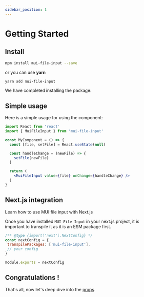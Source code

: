 ```yaml
---
sidebar_position: 1
---
```


# Getting Started

## Install
```bash
npm install mui-file-input --save
```
or you can use **yarn**
```bash
yarn add mui-file-input
```

We have completed installing the package.

## Simple usage

Here is a simple usage for using the component:

```jsx
import React from 'react'
import { MuiFileInput } from 'mui-file-input'

const MyComponent = () => {
  const [file, setFile] = React.useState(null)

  const handleChange = (newFile) => {
    setFile(newFile)
  }

  return (
    <MuiFileInput value={file} onChange={handleChange} />
  )
}
```

## Next.js integration

Learn how to use MUI file input with Next.js

Once you have installed `MUI File Input` in your next.js project, it is important to transpile it as it is an ESM package first.

```js
/** @type {import('next').NextConfig} */
const nextConfig = {
 transpilePackages: ['mui-file-input'],
 // your config
}

module.exports = nextConfig
```

## Congratulations !

That's all, now let's deep dive into the [props](/docs/api-reference).